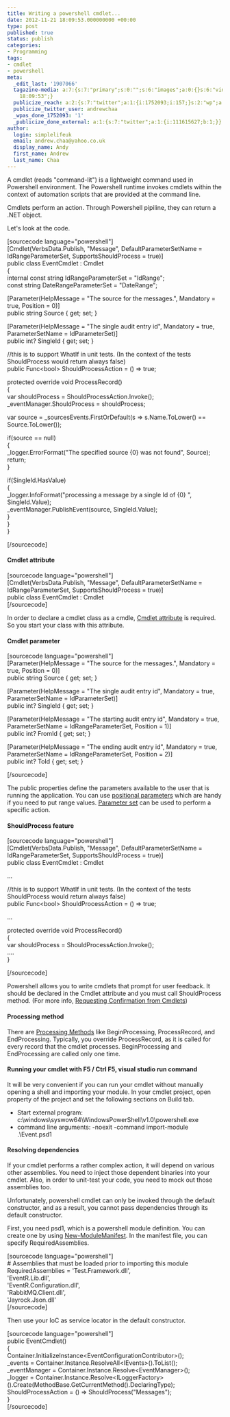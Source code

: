 ```yaml
---
title: Writing a powershell cmdlet...
date: 2012-11-21 18:09:53.000000000 +00:00
type: post
published: true
status: publish
categories:
- Programming
tags:
- cmdlet
- powershell
meta:
  _edit_last: '1907066'
  tagazine-media: a:7:{s:7:"primary";s:0:"";s:6:"images";a:0:{}s:6:"videos";a:0:{}s:11:"image_count";i:0;s:6:"author";s:7:"1907066";s:7:"blog_id";s:7:"1833431";s:9:"mod_stamp";s:19:"2012-11-21
    18:09:53";}
  publicize_reach: a:2:{s:7:"twitter";a:1:{i:1752093;i:157;}s:2:"wp";a:1:{i:0;i:6;}}
  publicize_twitter_user: andrewchaa
  _wpas_done_1752093: '1'
  _publicize_done_external: a:1:{s:7:"twitter";a:1:{i:111615627;b:1;}}
author:
  login: simplelifeuk
  email: andrew.chaa@yahoo.co.uk
  display_name: Andy
  first_name: Andrew
  last_name: Chaa
---
```

<p>A cmdlet (reads "command-lit") is a lightweight command used in Powershell environment. The Powershell runtime invokes cmdlets within the context of automation scripts that are provided at the command line. </p>
<p>Cmdlets perform an action. Through Powershell pipiline, they can return a .NET object. </p>
<p>Let's look at the code.</p>
<p>[sourcecode language="powershell"]<br />
[Cmdlet(VerbsData.Publish, &quot;Message&quot;, DefaultParameterSetName = IdRangeParameterSet, SupportsShouldProcess = true)]<br />
public class EventCmdlet : Cmdlet<br />
{<br />
    internal const string IdRangeParameterSet = &quot;IdRange&quot;;<br />
    const string DateRangeParameterSet = &quot;DateRange&quot;;</p>
<p>    [Parameter(HelpMessage = &quot;The source for the messages.&quot;, Mandatory = true, Position = 0)]<br />
    public string Source { get; set; }</p>
<p>    [Parameter(HelpMessage = &quot;The single audit entry id&quot;, Mandatory = true, ParameterSetName = IdParameterSet)]<br />
    public int? SingleId { get; set; }</p>
<p>    //this is to support WhatIf in unit tests. (In the context of the tests ShouldProcess would return always false)<br />
    public Func&lt;bool&gt; ShouldProcessAction = () =&gt; true;</p>
<p>    protected override void ProcessRecord()<br />
    {<br />
        var shouldProcess = ShouldProcessAction.Invoke();<br />
        _eventManager.ShouldProcess = shouldProcess;</p>
<p>        var source = _sourcesEvents.FirstOrDefault(s =&gt; s.Name.ToLower() == Source.ToLower());</p>
<p>        if(source == null)<br />
        {<br />
            _logger.ErrorFormat(&quot;The specified source {0} was not found&quot;, Source);<br />
            return;<br />
        }</p>
<p>        if(SingleId.HasValue)<br />
        {<br />
            _logger.InfoFormat(&quot;processing a message by a single Id of {0} &quot;, SingleId.Value);<br />
            _eventManager.PublishEvent(source, SingleId.Value);<br />
        }<br />
    }<br />
}</p>
<p>[/sourcecode]</p>
<h4>Cmdlet attribute</h4>
<p>[sourcecode language="powershell"]<br />
[Cmdlet(VerbsData.Publish, &quot;Message&quot;, DefaultParameterSetName = IdRangeParameterSet, SupportsShouldProcess = true)]<br />
public class EventCmdlet : Cmdlet<br />
[/sourcecode]</p>
<p>In order to declare a cmdlet class as a cmdle, <a href="http://msdn.microsoft.com/en-gb/library/windows/desktop/ms714420(v=vs.85).aspx">Cmdlet attribute</a> is required. So you start your class with this attribute.</p>
<h4>Cmdlet parameter</h4>
<p>[sourcecode language="powershell"]<br />
    [Parameter(HelpMessage = &quot;The source for the messages.&quot;, Mandatory = true, Position = 0)]<br />
    public string Source { get; set; }</p>
<p>    [Parameter(HelpMessage = &quot;The single audit entry id&quot;, Mandatory = true, ParameterSetName = IdParameterSet)]<br />
    public int? SingleId { get; set; }</p>
<p>    [Parameter(HelpMessage = &quot;The starting audit entry id&quot;, Mandatory = true, ParameterSetName = IdRangeParameterSet, Position = 1)]<br />
    public int? FromId { get; set; }</p>
<p>    [Parameter(HelpMessage = &quot;The ending audit entry id&quot;, Mandatory = true, ParameterSetName = IdRangeParameterSet, Position = 2)]<br />
    public int? ToId { get; set; }</p>
<p>[/sourcecode]</p>
<p>The public properties define the parameters available to the user that is running the application. You can use <a href="http://msdn.microsoft.com/en-gb/library/windows/desktop/dd878252(v=vs.85).aspx">positional parameters</a> which are handy if you need to put range values. <a href="http://msdn.microsoft.com/en-gb/library/windows/desktop/dd878348(v=vs.85).aspx">Parameter set</a> can be used to perform a specific action.</p>
<h4>ShouldProcess feature</h4>
<p>[sourcecode language="powershell"]<br />
[Cmdlet(VerbsData.Publish, &quot;Message&quot;, DefaultParameterSetName = IdRangeParameterSet, SupportsShouldProcess = true)]<br />
public class EventCmdlet : Cmdlet</p>
<p>...</p>
<p>    //this is to support WhatIf in unit tests. (In the context of the tests ShouldProcess would return always false)<br />
    public Func&lt;bool&gt; ShouldProcessAction = () =&gt; true;</p>
<p>...</p>
<p>    protected override void ProcessRecord()<br />
    {<br />
        var shouldProcess = ShouldProcessAction.Invoke();<br />
        ....<br />
    }</p>
<p>[/sourcecode]</p>
<p>Powershell allows you to write cmdlets that prompt for user feedback. It should be declared in the Cmdlet attribute and you must call ShouldProcess method. (For more info, <a href="http://msdn.microsoft.com/en-gb/library/windows/desktop/bb204629(v=vs.85).aspx">Requesting Confirmation from Cmdlets</a>)</p>
<h4>Processing method</h4>
<p>There are <a href="http://msdn.microsoft.com/en-gb/library/windows/desktop/ms714463(v=vs.85).aspx">Processing Methods</a> like BeginProcessing, ProcessRecord, and EndProcessing. Typically, you override ProcessRecord, as it is called for every record that the cmdlet processes. BeginProcessing and EndProcessing are called only one time.</p>
<h4>Running your cmdlet with F5 / Ctrl F5, visual studio run command</h4>
<p>It will be very convenient if you can run your cmdlet without manually opening a shell and importing your module. In your cmdlet project, open property of the project and set the following sections on Build tab.</p>
<ul>
<li>Start external program: c:\windows\syswow64\WindowsPowerShell\v1.0\powershell.exe</li>
<li>command line arguments: -noexit -command import-module .\Event.psd1</li>
</ul>
<h4>Resolving dependencies</h4>
<p>If your cmdlet performs a rather complex action, it will depend on various other assemblies. You need to inject those dependent binaries into your cmdlet. Also, in order to unit-test your code, you need to mock out those assemblies too. </p>
<p>Unfortunately, powershell cmdlet can only be invoked through the default constructor, and as a result, you cannot pass dependencies through its default constructor. </p>
<p>First, you need psd1, which is a powershell module definition. You can create one by using <a href="http://technet.microsoft.com/en-us/library/hh849709.aspx">New-ModuleManifest</a>. In the manifest file, you can specify RequiredAssemblies.</p>
<p>[sourcecode language="powershell"]<br />
# Assemblies that must be loaded prior to importing this module<br />
RequiredAssemblies = 'Test.Framework.dll',<br />
                     'EventR.Lib.dll',<br />
                     'EventR.Configuration.dll',<br />
                     'RabbitMQ.Client.dll',<br />
                     'Jayrock.Json.dll'<br />
[/sourcecode]</p>
<p>Then use your IoC as service locator in the default constructor. </p>
<p>[sourcecode language="powershell"]<br />
public EventCmdlet()<br />
{<br />
    Container.InitializeInstance&lt;EventConfigurationContributor&gt;();<br />
    _events = Container.Instance.ResolveAll&lt;IEvents&gt;().ToList();<br />
    _eventManager = Container.Instance.Resolve&lt;EventManager&gt;();<br />
    _logger = Container.Instance.Resolve&lt;ILoggerFactory&gt;().Create(MethodBase.GetCurrentMethod().DeclaringType);<br />
    ShouldProcessAction = () =&gt; ShouldProcess(&quot;Messages&quot;);<br />
}<br />
[/sourcecode]</p>
